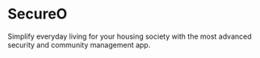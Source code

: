 # SecureO
Simplify everyday living for your housing society with the most advanced security and community management app.
